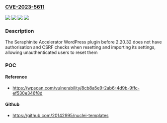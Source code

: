 ### [CVE-2023-5611](https://cve.mitre.org/cgi-bin/cvename.cgi?name=CVE-2023-5611)
![](https://img.shields.io/static/v1?label=Product&message=Seraphinite%20Accelerator&color=blue)
![](https://img.shields.io/static/v1?label=Version&message=0%3C%202.20.32%20&color=brighgreen)
![](https://img.shields.io/static/v1?label=Vulnerability&message=CWE-352%20Cross-Site%20Request%20Forgery%20(CSRF)&color=brighgreen)
![](https://img.shields.io/static/v1?label=Vulnerability&message=CWE-862%20Missing%20Authorization&color=brighgreen)

### Description

The Seraphinite Accelerator WordPress plugin before 2.20.32 does not have authorisation and CSRF checks when resetting and importing its settings, allowing unauthenticated users to reset them

### POC

#### Reference
- https://wpscan.com/vulnerability/8cb8a5e9-2ab6-4d9b-9ffc-ef530e346f8d

#### Github
- https://github.com/20142995/nuclei-templates

